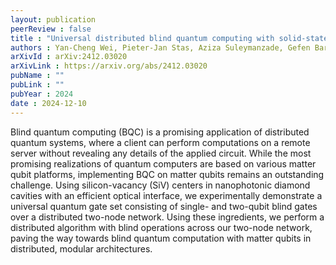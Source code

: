 ```yaml
---
layout: publication
peerReview : false
title : "Universal distributed blind quantum computing with solid-state qubits"
authors : Yan-Cheng Wei, Pieter-Jan Stas, Aziza Suleymanzade, Gefen Baranes, <mark><u><strong>Francisco Machado</strong></u></mark>, Yan Qi Huan, Can M. Knaut, Weiyi Sophie Ding, Moritz Merz, Erik N Knall, Umut Yazlar, Maxim Sirotin, Iria W. Wang, Bart Machielse, Susanne F. Yelin, Johannes Borregaard, Hongkun Park, Marko Loncar, Mikhail D. Lukin
arXivId : arXiv:2412.03020
arXivLink : https://arxiv.org/abs/2412.03020
pubName : ""
pubLink : ""
pubYear : 2024
date : 2024-12-10
---
```



Blind quantum computing (BQC) is a promising application of distributed quantum systems, where a client can perform computations on a remote server without revealing any details of the applied circuit. While the most promising realizations of quantum computers are based on various matter qubit platforms, implementing BQC on matter qubits remains an outstanding challenge. Using silicon-vacancy (SiV) centers in nanophotonic diamond cavities with an efficient optical interface, we experimentally demonstrate a universal quantum gate set consisting of single- and two-qubit blind gates over a distributed two-node network. Using these ingredients, we perform a distributed algorithm with blind operations across our two-node network, paving the way towards blind quantum computation with matter qubits in distributed, modular architectures.
     
